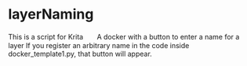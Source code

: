 # layerNaming
This is a script for Krita　　A docker with a button to enter a name for a layer
If you register an arbitrary name in the code inside docker_template1.py, that button will appear.
